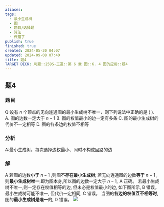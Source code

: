 ```yaml
---
aliases: 
tags:
  - 最小生成树
  - 图
  - 题目/选择题
  - 算法
  - 做错了
publish: true
finished: true
created: 2024-05-30 04:07
updated: 2024-09-08 07:40
title: 题4
TARGET DECK: 刷题::25DS-王道::第 6 章 图::6. 4 图的应用::题4
---
```

## 题4
### 题目
Q:设有 $n$ 个顶点的无向连通图的最小生成树不唯一，则下列说法中正确的是 ( ).
A. 图的边数一定大于 $n - 1$
B. 图的权值最小的边一定有多条
C. 图的最小生成树的代价不一定相等
D. 图的各条边的权值不相等
### 分析
A:最小生成树，每次选择边权最小、同时不构成回路的边
### 解
A
若图的边数**小于** $n - 1$ ,则图不**存在最小生成树**; 
若无向连通图的边数**等于** $n - 1$ ,则**最小生成树唯一**,即为图本身,所以图的边数一定大于 $n - 1,\mathrm{\;A}$ 正确。
若最小生成树不唯一,则一定存在权值相等的边, 但未必是权值最小的边, 如下图所示, B 错误。
最小生成树可能不唯一, 但代价一定相同, $\mathrm{C}$ 错误。
当图的**各边的权值互不相等时**,图的**最小生成树是唯一**的, $\mathrm{D}$ 错误。
![](https://img.hwenyi.live/202409081611671.webp)
 
